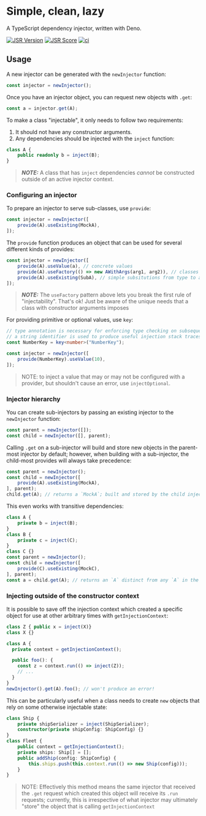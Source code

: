 # Simple, clean, lazy

A TypeScript dependency injector, written with Deno.

[![JSR Version](https://jsr.io/badges/@cjc/injector)](https://jsr.io/@cjc/injector)
[![JSR Score](https://jsr.io/badges/@cjc/injector/score)](https://jsr.io/@cjc/injector/score)
[![ci](https://github.com/jacob-church/injector/actions/workflows/publish.yml/badge.svg)](https://github.com/jacob-church/injector/actions/workflows/publish.yml)

## Usage

A new injector can be generated with the `newInjector` function:

```typescript
const injector = newInjector();
```

Once you have an injector object, you can request new objects with `.get`:

```typescript
const a = injector.get(A);
```

To make a class "injectable", it only needs to follow two requirements:

1. It should not have any constructor arguments.
2. Any dependencies should be injected with the `inject` function:

```typescript
class A {
    public readonly b = inject(B);
}
```

> **_NOTE:_** A class that has `inject` dependencies _cannot_ be constructed
> outside of an active injector context.

### Configuring an injector

To prepare an injector to serve sub-classes, use `provide`:

```typescript
const injector = newInjector([
    provide(A).useExisting(MockA),
]);
```

The `provide` function produces an object that can be used for several different
kinds of provides:

```typescript
const injector = newInjector([
    provide(A).useValue(a), // concrete values
    provide(A).useFactory(() => new AWithArgs(arg1, arg2)), // classes that take constructor arguments
    provide(A).useExisting(SubA), // simple subsitutions from type to a subtype
]);
```

> **_NOTE:_** The `useFactory` pattern above lets you break the first rule of
> "injectability". That's ok! Just be aware of the unique needs that a class
> with constructor arguments imposes

For providing primitive or optional values, use `key`:

```typescript
// type annotation is necessary for enforcing type checking on subsequent provides
// a string identifier is used to produce useful injection stack traces when injection errors occur
const NumberKey = key<number>("NumberKey");

const injector = newInjector([
    provide(NumberKey).useValue(10),
]);
```

> NOTE: to inject a value that may or may not be configured with a provider, but
> shouldn't cause an error, use `injectOptional`.

### Injector hierarchy

You can create sub-injectors by passing an existing injector to the
`newInjector` function:

```typescript
const parent = newInjector([]);
const child = newInjector([], parent);
```

Calling `.get` on a sub-injector will build and store new objects in the
parent-most injector by default; however, when building with a sub-injector, the
child-most provides will always take precedence:

```typescript
const parent = newInjector();
const child = newInjector([
    provide(A).useExisting(MockA),
], parent);
child.get(A); // returns a `MockA`; built and stored by the child injector
```

This even works with transitive dependencies:

```typescript
class A {
    private b = inject(B);
}
class B {
    private c = inject(C);
}
class C {}
const parent = newInjector();
const child = newInjector([
    provide(C).useExisting(MockC),
], parent);
const a = child.get(A); // returns an `A` distinct from any `A` in the parent, such that `a.b.c instanceof MockC`
```

### Injecting outside of the constructor context

It is possible to save off the injection context which created a specific object
for use at other arbitrary times with `getInjectionContext`:

```typescript
class Z { public x = inject(X)}
class X {}

class A {
  private context = getInjectionContext();

  public foo(): {
    const z = context.run(() => inject(Z));
    // ...
  }
}
newInjector().get(A).foo(); // won't produce an error!
```

This can be particularly useful when a class needs to create `new` objects that
rely on some otherwise injectable state:

```typescript
class Ship {
    private shipSerializer = inject(ShipSerializer);
    constructor(private shipConfig: ShipConfig) {}
}
class Fleet {
    public context = getInjectionContext();
    private ships: Ship[] = [];
    public addShip(config: ShipConfig) {
        this.ships.push(this.context.run(() => new Ship(config)));
    }
}
```

> NOTE: Effectively this method means the same injector that received the `.get`
> request which created this object will receive its `.run` requests; currently,
> this is irrespective of what injector may ultimately "store" the object that
> is calling `getInjectionContext`
